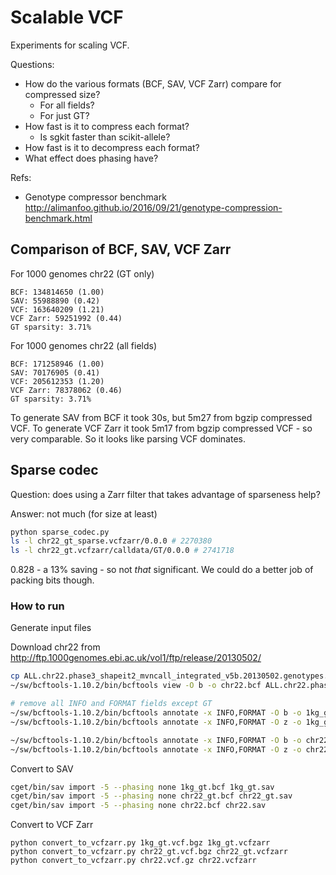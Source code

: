 # Scalable VCF

Experiments for scaling VCF.

Questions:
* How do the various formats (BCF, SAV, VCF Zarr) compare for compressed size?
    * For all fields?
    * For just GT?
* How fast is it to compress each format?
    * Is sgkit faster than scikit-allele?
* How fast is it to decompress each format?
* What effect does phasing have?

Refs:
* Genotype compressor benchmark http://alimanfoo.github.io/2016/09/21/genotype-compression-benchmark.html

## Comparison of BCF, SAV, VCF Zarr

For 1000 genomes chr22 (GT only)
```
BCF: 134814650 (1.00)
SAV: 55988890 (0.42)
VCF: 163640209 (1.21)
VCF Zarr: 59251992 (0.44)
GT sparsity: 3.71%
```

For 1000 genomes chr22 (all fields)
```
BCF: 171258946 (1.00)
SAV: 70176905 (0.41)
VCF: 205612353 (1.20)
VCF Zarr: 78378062 (0.46)
GT sparsity: 3.71%
```

To generate SAV from BCF it took 30s, but 5m27 from bgzip compressed VCF.
To generate VCF Zarr it took 5m17 from bgzip compressed VCF - so very comparable.
So it looks like parsing VCF dominates.

## Sparse codec

Question: does using a Zarr filter that takes advantage of sparseness help?

Answer: not much (for size at least)

```bash
python sparse_codec.py 
ls -l chr22_gt_sparse.vcfzarr/0.0.0 # 2270380
ls -l chr22_gt.vcfzarr/calldata/GT/0.0.0 # 2741718
```

0.828 - a 13% saving - so not *that* significant.
We could do a better job of packing bits though.

### How to run

Generate input files

Download chr22 from http://ftp.1000genomes.ebi.ac.uk/vol1/ftp/release/20130502/ 

```bash
cp ALL.chr22.phase3_shapeit2_mvncall_integrated_v5b.20130502.genotypes.vcf.gz chr22.vcf.gz
~/sw/bcftools-1.10.2/bin/bcftools view -O b -o chr22.bcf ALL.chr22.phase3_shapeit2_mvncall_integrated_v5b.20130502.genotypes.vcf.gz

# remove all INFO and FORMAT fields except GT
~/sw/bcftools-1.10.2/bin/bcftools annotate -x INFO,FORMAT -O b -o 1kg_gt.bcf 1kg.vcf.bgz
~/sw/bcftools-1.10.2/bin/bcftools annotate -x INFO,FORMAT -O z -o 1kg_gt.vcf.bgz 1kg.vcf.bgz

~/sw/bcftools-1.10.2/bin/bcftools annotate -x INFO,FORMAT -O b -o chr22_gt.bcf ALL.chr22.phase3_shapeit2_mvncall_integrated_v5b.20130502.genotypes.vcf.gz
~/sw/bcftools-1.10.2/bin/bcftools annotate -x INFO,FORMAT -O z -o chr22_gt.vcf.bgz ALL.chr22.phase3_shapeit2_mvncall_integrated_v5b.20130502.genotypes.vcf.gz
```

Convert to SAV

```bash
cget/bin/sav import -5 --phasing none 1kg_gt.bcf 1kg_gt.sav
cget/bin/sav import -5 --phasing none chr22_gt.bcf chr22_gt.sav
cget/bin/sav import -5 --phasing none chr22.bcf chr22.sav
```

Convert to VCF Zarr

```
python convert_to_vcfzarr.py 1kg_gt.vcf.bgz 1kg_gt.vcfzarr
python convert_to_vcfzarr.py chr22_gt.vcf.bgz chr22_gt.vcfzarr
python convert_to_vcfzarr.py chr22.vcf.gz chr22.vcfzarr
```

